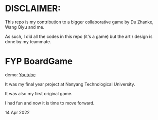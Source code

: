 # DISCLAIMER: 
This repo is my contribution to a bigger collaborative game by Du Zhanke, Wang Qiyu and me. 

As such, I did all the codes in this repo (it's a game) but the art / design is done by my teammate.

# FYP BoardGame
demo: [Youtube](https://youtu.be/vDYIfKjW0AQ)

It was my final year project at Nanyang Technological University.

It was also my first original game.

I had fun and now it is time to move forward.

14 Apr 2022
